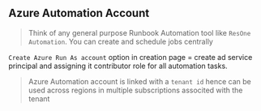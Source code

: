 ## Azure Automation Account

>Think of any general purpose Runbook Automation tool like `ResOne Automation`. You can create and schedule jobs centrally

`Create Azure Run As account` option in creation page = create ad service principal and assigning it contributor role for all automation tasks.

>Azure Automation account is linked with a `tenant id` hence can be used across regions in multiple subscriptions associted with the tenant
